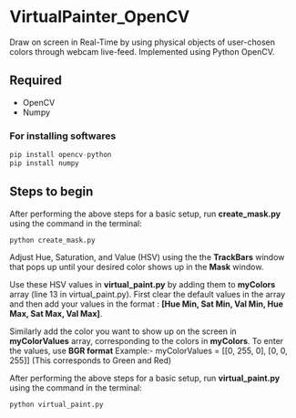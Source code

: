 # VirtualPainter_OpenCV

Draw on screen in Real-Time by using physical objects of user-chosen colors through webcam live-feed. Implemented using Python OpenCV.

## Required

* OpenCV
* Numpy

### For installing softwares

```python
pip install opencv-python
pip install numpy
```

## Steps to begin

After performing the above steps for a basic setup, run **create_mask.py** using the command in the terminal:

```python
python create_mask.py
```

Adjust Hue, Saturation, and Value (HSV) using the the **TrackBars** window that pops up until your desired color shows up in the **Mask** window.

Use these HSV values in **virtual_paint.py** by adding them to **myColors** array (line 13 in virtual_paint.py). First clear the default values in the array and then add your values in the format : **[Hue Min, Sat Min, Val Min, Hue Max, Sat Max, Val Max]**.

Similarly add the color you want to show up on the screen in **myColorValues** array, corresponding to the colors in **myColors**. To enter the values, use **BGR format**
Example:-
myColorValues = [[0, 255, 0], [0, 0, 255]] (This corresponds to Green and Red)

After performing the above steps for a basic setup, run **virtual_paint.py** using the command in the terminal:

```python
python virtual_paint.py
```